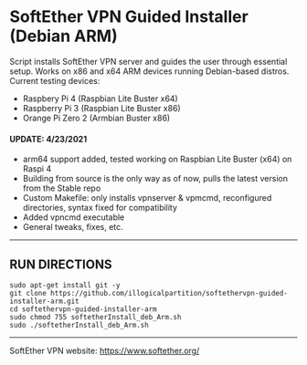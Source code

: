 # SoftEther VPN Guided Installer (Debian ARM)
Script installs SoftEther VPN server and guides the user through essential setup. Works on x86 and x64 ARM devices running Debian-based distros.
Current testing devices:
- Raspbery Pi 4 (Raspbian Lite Buster x64)
- Raspberry Pi 3 (Raspbian Lite Buster x86)
- Orange Pi Zero 2 (Armbian Buster x86)
  
#### UPDATE: 4/23/2021
- arm64 support added, tested working on Raspbian Lite Buster (x64) on Raspi 4
- Building from source is the only way as of now, pulls the latest version from the Stable repo
- Custom Makefile: only installs vpnserver & vpmcmd, reconfigured directories, syntax fixed for compatibility
- Added vpncmd executable 
- General tweaks, fixes, etc.

---

## RUN DIRECTIONS

```
sudo apt-get install git -y
git clone https://github.com/illogicalpartition/softethervpn-guided-installer-arm.git  
cd softethervpn-guided-installer-arm  
sudo chmod 755 softetherInstall_deb_Arm.sh  
sudo ./softetherInstall_deb_Arm.sh  
```

---


SoftEther VPN website: https://www.softether.org/